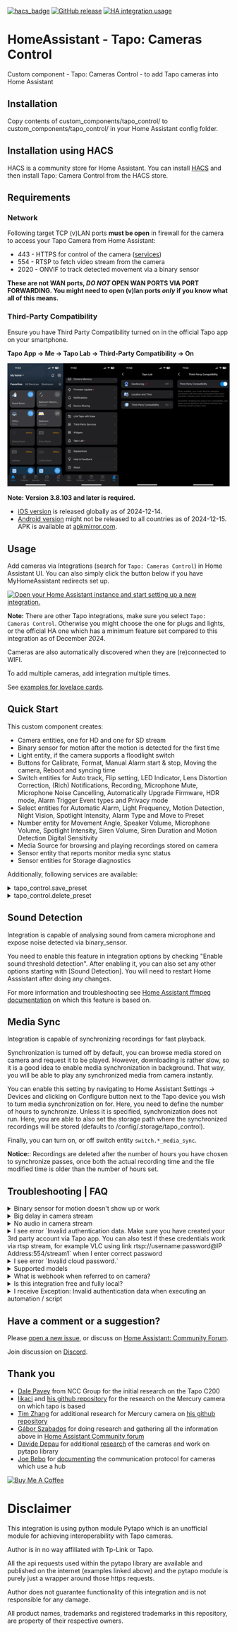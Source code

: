[![hacs_badge](https://img.shields.io/badge/HACS-Default-orange.svg)](https://github.com/hacs/integration)
[![GitHub release](https://img.shields.io/github/release/JurajNyiri/HomeAssistant-Tapo-Control.svg)](https://github.com/JurajNyiri/HomeAssistant-Tapo-Control/releases/)
[![HA integration usage](https://img.shields.io/badge/dynamic/json?color=41BDF5&logo=home-assistant&label=integration%20usage&suffix=%20installs&cacheSeconds=15600&url=https://analytics.home-assistant.io/custom_integrations.json&query=$.tapo_control.total)](https://analytics.home-assistant.io/custom_integrations.json)
# HomeAssistant - Tapo: Cameras Control

Custom component - Tapo: Cameras Control - to add Tapo cameras into Home Assistant

## Installation

Copy contents of custom_components/tapo_control/ to custom_components/tapo_control/ in your Home Assistant config folder.

## Installation using HACS

HACS is a community store for Home Assistant. You can install [HACS](https://github.com/custom-components/hacs) and then install Tapo: Camera Control from the HACS store.

## Requirements

### Network

Following target TCP (v)LAN ports **must be open** in firewall for the camera to access your Tapo Camera from Home Assistant:

- 443 - HTTPS for control of the camera ([services](https://github.com/JurajNyiri/HomeAssistant-Tapo-Control#services))
- 554 - RTSP to fetch video stream from the camera
- 2020 - ONVIF to track detected movement via a binary sensor

**These are not WAN ports, _DO NOT_ OPEN WAN PORTS VIA PORT FORWARDING. You might need to open (v)lan ports _only_ if you know what all of this means.**

### Third-Party Compatibility

Ensure you have Third Party Compatibility turned on in the official Tapo app on your smartphone. 

**Tapo App -> Me -> Tapo Lab -> Third-Party Compatibility -> On**

![Image describing how to enable Third-Party Compatibility](img/tapo_third_party.png)

**Note: Version 3.8.103 and later is required.** 

- [iOS version](https://apps.apple.com/us/app/tp-link-tapo/id1472718009) is released globally as of 2024-12-14.
- [Android version](https://play.google.com/store/apps/details?id=com.tplink.iot) might not be released to all countries as of 2024-12-15. APK is available at [apkmirror.com](https://www.apkmirror.com/apk/tp-link-global-inc/tp-link-tapo/tp-link-tapo-3-8-113-release/).

## Usage

Add cameras via Integrations (search for `Tapo: Cameras Control`) in Home Assistant UI. You can also simply click the button below if you have MyHomeAssistant redirects set up.

[![Open your Home Assistant instance and start setting up a new integration.](https://my.home-assistant.io/badges/config_flow_start.svg)](https://my.home-assistant.io/redirect/config_flow_start/?domain=tapo_control)

**Note:** There are other Tapo integrations, make sure you select `Tapo: Cameras Control`. Otherwise you might choose the one for plugs and lights, or the official HA one which has a minimum feature set compared to this integration as of December 2024.

Cameras are also automatically discovered when they are (re)connected to WIFI.

To add multiple cameras, add integration multiple times.

See [examples for lovelace cards](https://github.com/JurajNyiri/HomeAssistant-Tapo-Control/blob/main/examples/EXAMPLES_LOVELACE.md).

## Quick Start

This custom component creates:

- Camera entities, one for HD and one for SD stream
- Binary sensor for motion after the motion is detected for the first time
- Light entity, if the camera supports a floodlight switch
- Buttons for Calibrate, Format, Manual Alarm start & stop, Moving the camera, Reboot and syncing time
- Switch entities for Auto track, Flip setting, LED Indicator, Lens Distortion Correction, (Rich) Notifications, Recording, Microphone Mute, Microphone Noise Cancelling, Automatically Upgrade Firmware, HDR mode, Alarm Trigger Event types and Privacy mode
- Select entities for Automatic Alarm, Light Frequency, Motion Detection, Night Vision, Spotlight Intensity, Alarm Type and Move to Preset
- Number entity for Movement Angle, Speaker Volume, Microphone Volume, Spotlight Intensity, Siren Volume, Siren Duration and Motion Detection Digital Sensitivity
- Media Source for browsing and playing recordings stored on camera
- Sensor entity that reports monitor media sync status
- Sensor entities for Storage diagnostics

Additionally, following services are available:

<details>
  <summary>tapo_control.save_preset</summary>

Saves the current PTZ position to a preset

- **name** Required: Name of the preset. Cannot be empty or a number
</details>

<details>
  <summary>tapo_control.delete_preset</summary>

Deletes a preset

- **preset** Required: PTZ preset ID or a Name. See possible presets in entity attributes
</details>

## Sound Detection

Integration is capable of analysing sound from camera microphone and expose noise detected via binary_sensor.

You need to enable this feature in integration options by checking "Enable sound threshold detection". After enabling it, you can also set any other options starting with [Sound Detection]. You will need to restart Home Asssistant after doing any changes.

For more information and troubleshooting see [Home Assistant ffmpeg documentation](https://www.home-assistant.io/integrations/ffmpeg_noise/) on which this feature is based on.

## Media Sync

Integration is capable of synchronizing recordings for fast playback.

Synchronization is turned off by default, you can browse media stored on camera and request it to be played. However, downloading is rather slow, so it is a good idea to enable media synchronization in background. That way, you will be able to play any synchronized media from camera instantly.

You can enable this setting by navigating to Home Assistant Settings -> Devices and clicking on Configure button next to the Tapo device you wish to turn media synchronization on for. Here, you need to define the number of hours to synchronize. Unless it is specified, synchronization does not run. Here, you are able to also set the storage path where the synchronized recordings will be stored (defaults to /config/.storage/tapo_control).

Finally, you can turn on, or off switch entity `switch.*_media_sync`.

**Notice:**: Recordings are deleted after the number of hours you have chosen to synchronize passes, once both the actual recording time and the file modified time is older than the number of hours set.

## Troubleshooting | FAQ

<details>
  <summary>Binary sensor for motion doesn't show up or work</summary>

Motion sensor is added only after a motion is detected for the first time.

- Make sure the camera has motion detection turned on
- Make sure the camera has privacy mode turned off
- Make sure the camera can see you and your movement
- If you have webhooks enabled, and your Home Assistant internal URL is reachable on HTTP, make sure camera can reach it. 
- Make sure you have correct IP set for Home Assistant. Turn on Advanced Mode under `/profile`. Go to `/config/network` and under `Network Adapter` verify correct IP is shown for the device. If it is not correct, under `Home Assistant URL` uncheck `Automatic` next to `Local Network` and set it to `http://<some IP address>:8123`. **DO NOT USE HTTPS**.
- Certain camera firmwares have pullpoint broken, with only webhooks working. If you are not able to run webhooks because of above (https, or vlan setup), binary sensor will never show up.
- Try walking in front of the camera
- If above didn't work, restart the camera and try again

Also make sure that:

- binary sensor is not disabled via entity, check .storage/core.entity_registry for disabled entities, look for "disabled_by": "user" on platform "tapo_control". If it is, remove the whole entity or change to "disabled_by": null, and restart HASS.
- binary sensor is enabled in tapo integration options
- onvif port 2020 on camera is opened
</details>

<details>
  <summary>Big delay in camera stream</summary>

This is a [known issue](https://community.home-assistant.io/t/i-tried-all-the-camera-platforms-so-you-dont-have-to/222999) of Home Assistant.

There is an ability to disable usage of Home Assistant Stream component for the camera, which might lower the delay very significantly at cost of higher CPU usage.

You can choose to disable stream component when adding the camera, or via Options when camera has already been added. This change requires a restart of Home Assistant.

There might be some disadvantages to doing this, like losing option to control playback and a higher CPU usage.
Results depend on your hardware and future Home Assistant updates.

If you disable stream and your hardware is not up to the task, you will get artifacts, bigger delay and freezes.

If you wish, try it out and see what works best for you.

**Another possibility is using [WebRTC Camera by AlexxIT](https://github.com/AlexxIT/WebRTC).**

Example working configuration:

```
type: custom:webrtc-camera
entity: camera.bedroom_hd
```

</details>

<details>
  <summary>No audio in camera stream</summary>

Supported audio codecs in Home Assistant are "aac", "ac3" and "mp3".

Tapo Cameras use PCM ALAW (alaw) which is not supported.

[More details here.](https://github.com/JurajNyiri/HomeAssistant-Tapo-Control/issues/58#issuecomment-762787442)

**You can get sound working using [WebRTC Camera by AlexxIT](https://github.com/AlexxIT/WebRTC).**

Example working configuration:

```
type: custom:webrtc-camera
entity: camera.bedroom_hd
```

</details>

<details>
  <summary>I see error `Invalid authentication data. Make sure you have created your 3rd party account via Tapo app. You can also test if these credentials work via rtsp stream, for example VLC using link rtsp://username:password@IP Address:554/stream1` when I enter correct password</summary>

You might be entering incorrect password or are encountering a camera limitation.

See [official Tapo documentation](https://www.tp-link.com/cz/support/faq/2742/)

> **Q3**: Can multiple accounts/devices view the Tapo camera at the same time?
> 
> **A**: Currently, each camera can be controlled or managed by only one account on the Tapo App. You can share it with 5 different accounts at most, and these two accounts can only access live view and playback features of the camera.
> 
> Each camera also supports up to 2 simultaneous video streams. You could use up to 2 devices to view the live feed of the camera simultaneously using the Tapo App or via RTSP. You may also only view the playback of a camera using one Tapo app at a time.

As well as:

> **Q4**: Why can’t I use Tapo Care, SD card, and NVR at the same time?
>
> **A**: Due to the limited hardware performance of the camera itself, Tapo Care works best with one of the NVR or SD card recordings.
>
> If you are using an SD card and Tapo Care at the same time, the NVR(RTSP/ONVIF) will be disabled.
> 
> To restart the recording on the NVR, please remove the SD card from the camera.

</details>

<details>
  <summary>I see error `Invalid cloud password.`</summary>

  1. Ensure you have Third Party Compatibility turned on in official Tapo app on your smartphone. Tapo App -> Me -> Tapo Lab -> Third-Party Compatibility -> On
  2. Make sure that "Two-Step Verification" for login is disabled. Go in the Tapo app > Me > View Account > Login Security > Turn off the "Two-Step Verification".
  3. Reset your password.
  4. Make sure your camera can access the internet.
  5. Reboot your camera a few times.
  6. Reset the camera. Remove it from your account, do a factory reset, add it back with internet access, add it back to the integration.

</details>

<details>
  <summary>Supported models</summary>

Users reported full functionality with following Tapo Cameras:

- TC55
- TC60
- TC70
- C100
- C110
- C120
- C200
- C210
- C220
- C225
- C310
- C320WS
- C500
- C510W
- C520WS
- C720

The integration _should_ work with any other non-battery Tapo Cameras.

Battery cameras controlled via HUB are working only for control:

- D230
- C420
- C420S2
- TC85

If you had success with some other model, please report it via a new issue.

</details>

<details>
  <summary>What is webhook when referred to on camera?</summary>

Camera uses ONVIF standard to communicate motion events. This communication can work with 2 ways:
  
  1. Pullpoint: Client opens connection to the camera and waits until the camera responds. Camera responds only when there is some event to communicate. After camera responds, client reopens the connection and waits again.
  2. Webhook: Client tells the camera its URL to receive events at. When an event happens, camera communicates this to the URL client defined.
  
Webhooks are the preffered method of communication as they are faster and lighter. That being said;
  
  - Webhooks require an HTTP only HA setup because Tapo cameras do not support HTTPS webhooks
  - Webhooks require a proper base_url to be defined in HA, so that the URL communicated is correct (you can check URL sent by enabling debug logs for homeassistant.onvif)
  
Points above are automatically determined by this integration and if the HA does not meet the criteria, webhooks are disabled. That being said;

  - There are camera (and/or firmwares) which freeze when both webhooks and pullpoint connection is created, which happens at the start to see if webhooks is supported at all so that communication can fallback back to pullpoint.
  - There are camera firmwares which have pullpoint broken (1.3.6 C200) and only webhooks work
  
For webhooks to work, all the user needs to do is make sure he is using HA on HTTP and that the HA is available on the URL communicated.

</details>

<details>
  <summary>Is this integration free and fully local?</summary>

Yes, the integration is free and does not require any paid subscriptions. It is also fully local requiring no internet access from the camera or this integration.

</details>

<details>
  <summary>I receive Exception: Invalid authentication data when executing an automation / script</summary>

Firmwares of cameras expect messages in sequential order. Sending them in parallel can lead to 401 code from camera which shows us with this exception.

You will need to send the automation actions in sequence instead, possibly with delay as well if needed.

See https://github.com/JurajNyiri/HomeAssistant-Tapo-Control/issues/488 for more information.

</details>
  
## Have a comment or a suggestion?

Please [open a new issue](https://github.com/JurajNyiri/HomeAssistant-Tapo-Control/issues/new/choose), or discuss on [Home Assistant: Community Forum](https://community.home-assistant.io/t/tapo-cameras-control/231795).

Join discussion on [Discord](https://discord.gg/pa54QyK).

## Thank you

- [Dale Pavey](https://research.nccgroup.com/2020/07/31/lights-camera-hacked-an-insight-into-the-world-of-popular-ip-cameras/) from NCC Group for the initial research on the Tapo C200
- [likaci](https://github.com/likaci) and [his github repository](https://github.com/likaci/mercury-ipc-control) for the research on the Mercury camera on which tapo is based
- [Tim Zhang](https://github.com/ttimasdf) for additional research for Mercury camera on [his github repository](https://github.com/ttimasdf/mercury-ipc-control)
- [Gábor Szabados](https://github.com/GSzabados) for doing research and gathering all the information above in [Home Assistant Community forum](https://community.home-assistant.io/t/use-pan-tilt-function-for-tp-link-tapo-c200-from-home-assistant/170143/18)
- [Davide Depau](https://github.com/Depau) for additional [research](https://md.depau.eu/s/r1Ys_oWoP) of the cameras and work on pytapo library
- [Joe Bebo](https://github.com/bebo-dot-dev) for [documenting](https://github.com/JurajNyiri/HomeAssistant-Tapo-Control/issues/243) the communication protocol for cameras which use a hub

<a href="https://www.buymeacoffee.com/jurajnyiri" target="_blank"><img src="https://cdn.buymeacoffee.com/buttons/v2/default-blue.png" alt="Buy Me A Coffee"  width="150px" ></a>

# Disclaimer

This integration is using python module Pytapo which is an unofficial module for achieving interoperability with Tapo cameras.

Author is in no way affiliated with Tp-Link or Tapo.

All the api requests used within the pytapo library are available and published on the internet (examples linked above) and the pytapo module is purely just a wrapper around those https requests.

Author does not guarantee functionality of this integration and is not responsible for any damage.

All product names, trademarks and registered trademarks in this repository, are property of their respective owners.
